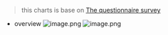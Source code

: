 > this charts is base on [The questionnaire survey]([https://cloudqa.iego.cn/sr/icu996](https://cloudqa.iego.cn/sr/icu996)
)

* overview
![image.png](https://upload-images.jianshu.io/upload_images/5420078-ff9537c0b1e0b7df.png?imageMogr2/auto-orient/strip%7CimageView2/2/w/1240)
![image.png](https://upload-images.jianshu.io/upload_images/5420078-ebe5ecac3e0819b4.png?imageMogr2/auto-orient/strip%7CimageView2/2/w/1240)